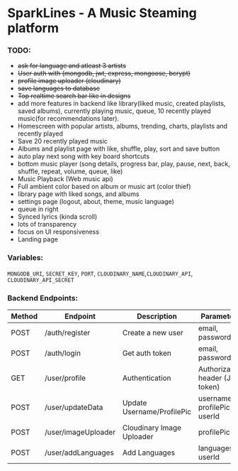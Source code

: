 # SparkLines - A Music Steaming platform

### TODO:
- ~~ask for language and atleast 3 artists~~
- ~~User auth with (mongodb, jwt, express, mongoose, bcrypt)~~
- ~~profile image uploader (cloudinary)~~
- ~~save languages to database~~
- ~~Top realtime search bar like in designs~~
- add more features in backend like library(liked music, created playlists, saved albums), currently playing music, queue, 10 recently played music(for recommendations later).
- Homescreen with popular artists, albums, trending, charts, playlists and recently played
- Save 20 recently played music
- Albums and playlist page with like, shuffle, play, sort and save button
- auto play next song with key board shortcuts
- bottom music player (song details, progress bar, play, pause, next, back, shuffle, repeat, volume, queue, like)
- Music Playback (Web music api)
- Full ambient color based on album or music art (color thief)
- library page with liked songs, and albums
- settings page (logout, about, theme, music language)
- queue in right
- Synced lyrics (kinda scroll)
- lots of transparency
- focus on UI responsiveness
- Landing page


### Variables:

`MONGODB_URI`, `SECRET_KEY`, `PORT`, `CLOUDINARY_NAME`,`CLOUDINARY_API`, `CLOUDINARY_API_SECRET`

### Backend Endpoints:

| Method | Endpoint             | Description                 | Parameters
| ------ | -------------------- | --------------------------- |-------------------
| POST   | /auth/register       | Create a new user           | email, password
| POST   | /auth/login          | Get auth token              | email, password
| GET    | /user/profile        | Authentication              | Authorization header (JWT token)
| POST   | /user/updateData     | Update Username/ProfilePic  | username, profilePic, userId
| POST   | /user/imageUploader  | Cloudinary Image Uploader   | profilePic
| POST   | /user/addLanguages   | Add Languages               | languages[], userId
